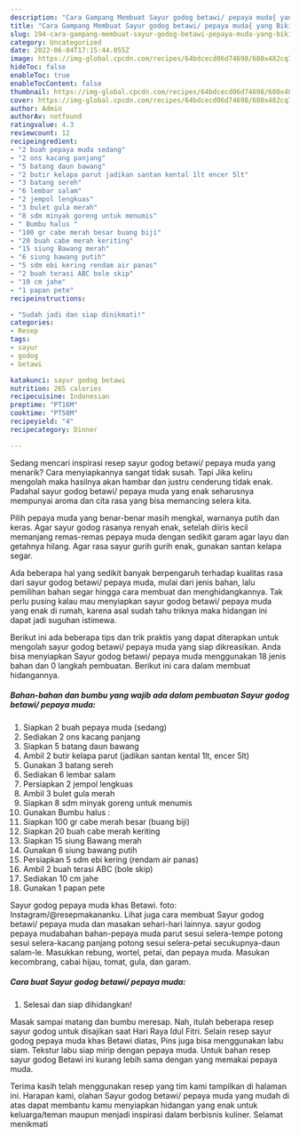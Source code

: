 ```yaml
---
description: "Cara Gampang Membuat Sayur godog betawi/ pepaya muda{ yang Bikin Ngiler,  Menu Buat lebaran"
title: "Cara Gampang Membuat Sayur godog betawi/ pepaya muda{ yang Bikin Ngiler,  Menu Buat lebaran"
slug: 194-cara-gampang-membuat-sayur-godog-betawi-pepaya-muda-yang-bikin-ngiler-menu-buat-lebaran
category: Uncategorized
date: 2022-06-04T17:15:44.055Z
image: https://img-global.cpcdn.com/recipes/64bdcecd06d74698/680x482cq70/sayur-godog-betawi-pepaya-muda-foto-resep-utama.jpg
hideToc: false
enableToc: true
enableTocContent: false
thumbnail: https://img-global.cpcdn.com/recipes/64bdcecd06d74698/680x482cq70/sayur-godog-betawi-pepaya-muda-foto-resep-utama.jpg
cover: https://img-global.cpcdn.com/recipes/64bdcecd06d74698/680x482cq70/sayur-godog-betawi-pepaya-muda-foto-resep-utama.jpg
author: Admin
authorAv: notfound
ratingvalue: 4.3
reviewcount: 12
recipeingredient:
- "2 buah pepaya muda sedang"
- "2 ons kacang panjang"
- "5 batang daun bawang"
- "2 butir kelapa parut jadikan santan kental 1lt encer 5lt"
- "3 batang sereh"
- "6 lembar salam"
- "2 jempol lengkuas"
- "3 bulet gula merah"
- "8 sdm minyak goreng untuk menumis"
- " Bumbu halus "
- "100 gr cabe merah besar buang biji"
- "20 buah cabe merah keriting"
- "15 siung Bawang merah"
- "6 siung bawang putih"
- "5 sdm ebi kering rendam air panas"
- "2 buah terasi ABC bole skip"
- "10 cm jahe"
- "1 papan pete"
recipeinstructions:

- "Sudah jadi dan siap dinikmati!"
categories:
- Resep
tags:
- sayur
- godog
- betawi

katakunci: sayur godog betawi 
nutrition: 265 calories
recipecuisine: Indonesian
preptime: "PT16M"
cooktime: "PT58M"
recipeyield: "4"
recipecategory: Dinner

---
```



Sedang mencari inspirasi resep sayur godog betawi/ pepaya muda yang menarik? Cara menyiapkannya sangat tidak susah. Tapi Jika keliru mengolah maka hasilnya akan hambar dan justru cenderung tidak enak. Padahal sayur godog betawi/ pepaya muda yang enak seharusnya mempunyai aroma dan cita rasa yang bisa memancing selera kita.


Pilih pepaya muda yang benar-benar masih mengkal, warnanya putih dan keras. Agar sayur godog rasanya renyah enak, setelah diiris kecil memanjang remas-remas pepaya muda dengan sedikit garam agar layu dan getahnya hilang. Agar rasa sayur gurih gurih enak, gunakan santan kelapa segar.

Ada beberapa hal yang sedikit banyak berpengaruh terhadap kualitas rasa dari sayur godog betawi/ pepaya muda, mulai dari jenis bahan, lalu pemilihan bahan segar hingga cara membuat dan menghidangkannya. Tak perlu pusing kalau mau menyiapkan sayur godog betawi/ pepaya muda yang enak di rumah, karena asal sudah tahu triknya maka hidangan ini dapat jadi suguhan istimewa.


Berikut ini ada beberapa tips dan trik praktis yang dapat diterapkan untuk mengolah sayur godog betawi/ pepaya muda yang siap dikreasikan. Anda bisa menyiapkan Sayur godog betawi/ pepaya muda menggunakan 18 jenis bahan dan 0 langkah pembuatan. Berikut ini cara dalam membuat hidangannya.

<!--inarticleads1-->

##### Bahan-bahan dan bumbu yang wajib ada dalam pembuatan Sayur godog betawi/ pepaya muda:

1. Siapkan 2 buah pepaya muda (sedang)
1. Sediakan 2 ons kacang panjang
1. Siapkan 5 batang daun bawang
1. Ambil 2 butir kelapa parut (jadikan santan kental 1lt, encer 5lt)
1. Gunakan 3 batang sereh
1. Sediakan 6 lembar salam
1. Persiapkan 2 jempol lengkuas
1. Ambil 3 bulet gula merah
1. Siapkan 8 sdm minyak goreng untuk menumis
1. Gunakan  Bumbu halus :
1. Siapkan 100 gr cabe merah besar (buang biji)
1. Siapkan 20 buah cabe merah keriting
1. Siapkan 15 siung Bawang merah
1. Gunakan 6 siung bawang putih
1. Persiapkan 5 sdm ebi kering (rendam air panas)
1. Ambil 2 buah terasi ABC (bole skip)
1. Sediakan 10 cm jahe
1. Gunakan 1 papan pete


Sayur godog pepaya muda khas Betawi. foto: Instagram/@resepmakananku. Lihat juga cara membuat Sayur godog betawi/ pepaya muda dan masakan sehari-hari lainnya. sayur godog pepaya mudabahan bahan-pepaya muda parut sesui selera-tempe potong sesui selera-kacang panjang potong sesui selera-petai secukupnya-daun salam-le. Masukkan rebung, wortel, petai, dan pepaya muda. Masukan kecombrang, cabai hijau, tomat, gula, dan garam. 

<!--inarticleads2-->

##### Cara buat Sayur godog betawi/ pepaya muda:


1. Selesai dan siap dihidangkan!

Masak sampai matang dan bumbu meresap. Nah, itulah beberapa resep sayur godog untuk disajikan saat Hari Raya Idul Fitri. Selain resep sayur godog pepaya muda khas Betawi diatas, Pins juga bisa menggunakan labu siam. Tekstur labu siap mirip dengan pepaya muda. Untuk bahan resep sayur godog Betawi ini kurang lebih sama dengan yang memakai pepaya muda. 

Terima kasih telah menggunakan resep yang tim kami tampilkan di halaman ini. Harapan kami, olahan Sayur godog betawi/ pepaya muda yang mudah di atas dapat membantu kamu menyiapkan hidangan yang enak untuk keluarga/teman maupun menjadi inspirasi dalam berbisnis kuliner. Selamat menikmati
